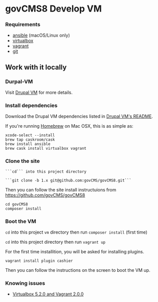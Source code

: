 # govCMS8 Develop VM

### Requirements
- [ansible](https://www.ansible.com/) (macOS/Linux only)
- [virtualbox](https://www.virtualbox.org/wiki/Downloads)
- [vagrant](https://www.vagrantup.com/)
- [git](https://git-scm.com/)

## Work with it locally

### Durpal-VM

Visit [Drupal VM](http://www.drupalvm.com/) for more details.

### Install dependencies

Download the Drupal VM dependencies listed in [Drupal VM's README](https://github.com/geerlingguy/drupal-vm#quick-start-guide).

If you're running [Homebrew](http://brew.sh/index.html) on Mac OSX, this is as simple as:

    xcode-select --install
    brew tap caskroom/cask
    brew install ansible
    brew cask install virtualbox vagrant
    
### Clone the site

    ```cd``` into this project directory

    ```git clone -b 1.x git@github.com:govCMS/govCMS8.git```

Then you can follow the site install instructuions from https://github.com/govCMS/govCMS8

    cd govCMS8
    composer install

### Boot the VM

```cd``` into this project ```vm``` directory then run ```composer install``` (first time)

```cd``` into this project directory then run ```vagrant up```

For the first time installition, you will be asked for installing plugins.

```vagrant install plugin cashier```

Then you can follow the instructions on the screen to boot the VM up.

### Knowing issues

 * [Virtualbox 5.2.0 and Vagrant 2.0.0](https://github.com/hashicorp/vagrant/issues/9090)
 
